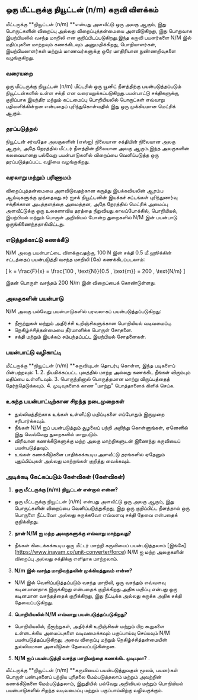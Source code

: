 ## ஒரு மீட்டருக்கு நியூட்டன் (n/m) கருவி விளக்கம்

மீட்டருக்கு **நியூட்டன் (n/m) **என்பது அளவீட்டு ஒரு அலகு ஆகும், இது பொருட்களின் விறைப்பு அல்லது விறைப்புத்தன்மையை அளவிடுகிறது, இது பொதுவாக இயற்பியலில் வசந்த மாறிலி என குறிப்பிடப்படுகிறது.இந்த கருவி பயனர்களை N/M இல் மதிப்புகளை மாற்றவும் கணக்கிடவும் அனுமதிக்கிறது, பொறியாளர்கள், இயற்பியலாளர்கள் மற்றும் மாணவர்களுக்கு ஒரே மாதிரியான நுண்ணறிவுகளை வழங்குகிறது.

### வரையறை
ஒரு மீட்டருக்கு நியூட்டன் (n/m) மீட்டரில் ஒரு யூனிட் நீளத்திற்கு பயன்படுத்தப்படும் நியூட்டன்களில் உள்ள சக்தி என வரையறுக்கப்படுகிறது.பயன்பாட்டு சக்திகளுக்கு, குறிப்பாக இயந்திர மற்றும் கட்டமைப்பு பொறியியலில் பொருட்கள் எவ்வாறு பதிலளிக்கின்றன என்பதைப் புரிந்துகொள்வதில் இது ஒரு முக்கியமான மெட்ரிக் ஆகும்.

### தரப்படுத்தல்
நியூட்டன் சர்வதேச அலகுகளின் (எஸ்ஐ) நிலையான சக்தியின் நிலையான அலகு ஆகும், அதே நேரத்தில் மீட்டர் நீளத்தின் நிலையான அலகு ஆகும்.இந்த அலகுகளின் கலவையானது பல்வேறு பயன்பாடுகளில் விறைப்பை வெளிப்படுத்த ஒரு தரப்படுத்தப்பட்ட வழியை வழங்குகிறது.

### வரலாறு மற்றும் பரிணாமம்
விறைப்புத்தன்மையை அளவிடுவதற்கான கருத்து இயக்கவியலின் ஆரம்ப ஆய்வுகளுக்கு முந்தையது.சர் ஐசக் நியூட்டனின் இயக்கச் சட்டங்கள் புரிந்துணர்வு சக்திக்கான அடித்தளத்தை அமைத்தன, அதே நேரத்தில் மெட்ரிக் அமைப்பு அளவீட்டுக்கு ஒரு உலகளாவிய தரத்தை நிறுவியது.காலப்போக்கில், பொறியியல், இயற்பியல் மற்றும் பொருள் அறிவியல் போன்ற துறைகளில் N/M இன் பயன்பாடு ஒருங்கிணைந்ததாகிவிட்டது.

### எடுத்துக்காட்டு கணக்கீடு
N/M அலகு பயன்பாட்டை விளக்குவதற்கு, 100 N இன் சக்தி 0.5 மீ.ஹூக்கின் சட்டத்தைப் பயன்படுத்தி வசந்த மாறிலி (கே) கணக்கிடப்படலாம்:

\[ k = \frac{F}{x} = \frac{100 \, \text{N}}{0.5 \, \text{m}} = 200 \, \text{N/m} \]

இதன் பொருள் வசந்தம் 200 N/m இன் விறைப்பைக் கொண்டுள்ளது.

### அலகுகளின் பயன்பாடு
N/M அலகு பல்வேறு பயன்பாடுகளில் பரவலாகப் பயன்படுத்தப்படுகிறது:
- நீரூற்றுகள் மற்றும் அதிர்ச்சி உறிஞ்சிகளுக்கான பொறியியல் வடிவமைப்பு.
- நெகிழ்ச்சித்தன்மையை தீர்மானிக்க பொருள் சோதனை.
- சக்தி மற்றும் இயக்கம் சம்பந்தப்பட்ட இயற்பியல் சோதனைகள்.

### பயன்பாட்டு வழிகாட்டி
மீட்டருக்கு **நியூட்டன் (n/m) **கருவியுடன் தொடர்பு கொள்ள, இந்த படிகளைப் பின்பற்றவும்:
1.
2. நியமிக்கப்பட்ட புலத்தில் மாற்ற அல்லது கணக்கிட நீங்கள் விரும்பும் மதிப்பை உள்ளிடவும்.
3. பொருந்தினால் பொருத்தமான மாற்று விருப்பத்தைத் தேர்ந்தெடுக்கவும்.
4. முடிவுகளைக் காண "மாற்று" பொத்தானைக் கிளிக் செய்க.

### உகந்த பயன்பாட்டிற்கான சிறந்த நடைமுறைகள்
- துல்லியத்திற்காக உங்கள் உள்ளீட்டு மதிப்புகளை எப்போதும் இருமுறை சரிபார்க்கவும்.
- நீங்கள் N/M ஐப் பயன்படுத்தும் சூழலைப் பற்றி அறிந்து கொள்ளுங்கள், ஏனெனில் இது வெவ்வேறு துறைகளில் மாறுபடும்.
- விரிவான கணக்கீடுகளுக்கு மற்ற அலகு மாற்றிகளுடன் இணைந்து கருவியைப் பயன்படுத்தவும்.
- உங்கள் கணக்கீடுகளை பாதிக்கக்கூடிய அளவீட்டு தரங்களில் ஏதேனும் புதுப்பிப்புகள் அல்லது மாற்றங்கள் குறித்து வைக்கவும்.

### அடிக்கடி கேட்கப்படும் கேள்விகள் (கேள்விகள்)

1. **ஒரு மீட்டருக்கு (n/m) நியூட்டன் என்றால் என்ன?**
- ஒரு மீட்டருக்கு நியூட்டன் (n/m) என்பது அளவீட்டு ஒரு அலகு ஆகும், இது பொருட்களின் விறைப்பை வெளிப்படுத்துகிறது, இது ஒரு குறிப்பிட்ட நீளத்தால் ஒரு பொருளை நீட்டவோ அல்லது சுருக்கவோ எவ்வளவு சக்தி தேவை என்பதைக் குறிக்கிறது.

2. **நான் N/M ஐ மற்ற அலகுகளுக்கு எவ்வாறு மாற்றுவது?**
- நீங்கள் கிடைக்கக்கூடிய ஒரு மீட்டர் மாற்றி கருவியைப் பயன்படுத்தலாம் [இங்கே] (https://www.inayam.co/unit-converter/force) N/M ஐ மற்ற அலகுகளின் விறைப்பு அல்லது சக்திக்கு எளிதாக மாற்றலாம்.

3. **N/m இல் வசந்த மாறிவந்தலின் முக்கியத்துவம் என்ன?**
- N/M இல் வெளிப்படுத்தப்படும் வசந்த மாறிலி, ஒரு வசந்தம் எவ்வளவு கடினமானதாக இருக்கிறது என்பதைக் குறிக்கிறது.அதிக மதிப்பு என்பது ஒரு கடினமான வசந்தத்தைக் குறிக்கிறது, இது நீட்டிக்க அல்லது சுருக்க அதிக சக்தி தேவைப்படுகிறது.

4. **பொறியியலில் N/M எவ்வாறு பயன்படுத்தப்படுகிறது?**
- பொறியியலில், நீரூற்றுகள், அதிர்ச்சி உறிஞ்சிகள் மற்றும் பிற கூறுகளை உள்ளடக்கிய அமைப்புகளை வடிவமைக்கவும் பகுப்பாய்வு செய்யவும் N/M பயன்படுத்தப்படுகிறது, அவை விறைப்பு மற்றும் நெகிழ்ச்சித்தன்மையின் துல்லியமான அளவீடுகள் தேவைப்படுகின்றன.

5. **N/M ஐப் பயன்படுத்தி வசந்த மாறிவந்தை கணக்கிட முடியுமா?**
.

மீட்டருக்கு **நியூட்டன் (n/m) **கருவியைப் பயன்படுத்துவதன் மூலம், பயனர்கள் பொருள் பண்புகளைப் பற்றிய புரிதலை மேம்படுத்தலாம் மற்றும் அவற்றின் கணக்கீடுகளை மேம்படுத்தலாம், இறுதியில் பல்வேறு அறிவியல் மற்றும் பொறியியல் பயன்பாடுகளில் சிறந்த வடிவமைப்பு மற்றும் பகுப்பாய்விற்கு வழிவகுக்கும்.